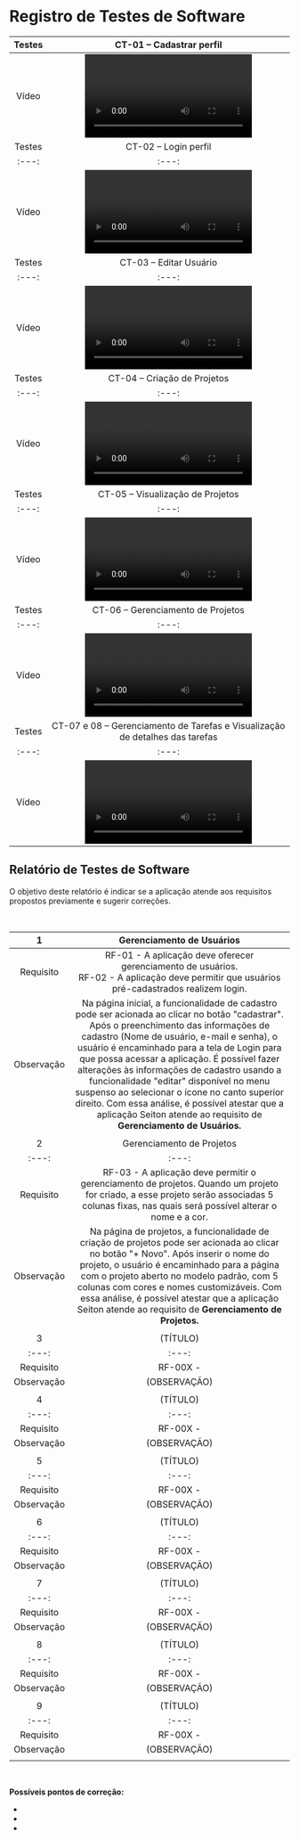 # Registro de Testes de Software


| Testes 	| CT-01 – Cadastrar perfil	|
|:---:	|:---:	|
|	Vídeo 	|  <video src="https://github.com/ICEI-PUC-Minas-PMV-ADS/pmv-ads-2023-2-e2-proj-int-t5-seiton/assets/131215140/e6e4b00d-f88d-40c4-af1e-e2e0d98057f4">|
| Testes 	| CT-02 – Login perfil	|
|:---:	|:---:	|
|	Vídeo 	|  <video src="https://github.com/ICEI-PUC-Minas-PMV-ADS/pmv-ads-2023-2-e2-proj-int-t5-seiton/assets/131215140/e2debab0-a547-4e53-a0b8-2734b5c10da3">|
| Testes 	| CT-03 – Editar Usuário	|
|:---:	|:---:	|
|	Vídeo 	|  <video src="https://github.com/ICEI-PUC-Minas-PMV-ADS/pmv-ads-2023-2-e2-proj-int-t5-seiton/assets/131215140/b6e1b905-8e7a-48e5-ab69-942659180ad3">|
| Testes 	| CT-04 – Criação de Projetos	|
|:---:	|:---:	|
|	Vídeo 	|  <video src="https://github.com/ICEI-PUC-Minas-PMV-ADS/pmv-ads-2023-2-e2-proj-int-t5-seiton/assets/131215140/7dc1859d-28b6-4866-8a94-b1e8fb49a815">|
| Testes 	| CT-05 – Visualização de Projetos	|
|:---:	|:---:	|
|	Vídeo 	|  <video src="https://github.com/ICEI-PUC-Minas-PMV-ADS/pmv-ads-2023-2-e2-proj-int-t5-seiton/assets/131215140/efa3ee3f-4061-40e8-999b-98d9e50e914f">|
| Testes 	| CT-06 – Gerenciamento de Projetos	|
|:---:	|:---:	|
|	Vídeo 	|  <video src="https://github.com/ICEI-PUC-Minas-PMV-ADS/pmv-ads-2023-2-e2-proj-int-t5-seiton/assets/131215140/c5b02587-ca2c-42ed-a563-1f2d1783d2bb">|
| Testes 	| CT-07 e 08 – Gerenciamento de Tarefas e Visualização de detalhes das tarefas	|
|:---:	|:---:	|
|	Vídeo 	|  <video src="https://github.com/ICEI-PUC-Minas-PMV-ADS/pmv-ads-2023-2-e2-proj-int-t5-seiton/assets/131215140/34bd43c0-fb96-486d-a324-20b8ebc258be">|



<h2>Relatório de Testes de Software</h2>
  
O objetivo deste relatório é indicar se a aplicação atende aos requisitos propostos previamente e sugerir correções.

<br> 
  
| 1 | Gerenciamento de Usuários |
|:---:	|:---:	|
|	Requisito	| RF-01 - A aplicação deve oferecer gerenciamento de usuários. 	<br> RF-02 - A aplicação deve permitir que usuários pré-cadastrados realizem login. |
| Observação | Na página inicial, a funcionalidade de cadastro pode ser acionada ao clicar no botão "cadastrar". Após o preenchimento das informações de cadastro (Nome de usuário, e-mail e senha), o usuário é encaminhado para a tela de Login para que possa acessar a aplicação. É possível fazer alterações às informações de cadastro usando a funcionalidade "editar" disponível no menu suspenso ao selecionar o ícone no canto superior direito. Com essa análise, é possível atestar que a aplicação Seiton atende ao requisito de <b> Gerenciamento de Usuários. |
|  	|  	|
| 2 | Gerenciamento de Projetos |
|:---:	|:---:	|
|	Requisito	| RF-03 - A aplicação deve permitir o gerenciamento de projetos. Quando um projeto for criado, a esse projeto serão associadas 5 colunas fixas, nas quais será possível alterar o nome e a cor. |
| Observação | Na página de projetos, a funcionalidade de criação de projetos pode ser acionada ao clicar no botão "+ Novo". Após inserir o nome do projeto, o usuário é encaminhado para a página com o projeto aberto no modelo padrão, com 5 colunas com cores e nomes customizáveis. Com essa análise, é possível atestar que a aplicação Seiton atende ao requisito de <b> Gerenciamento de Projetos. |
|  	|  	|
| 3 | (TÍTULO) |
|:---:	|:---:	|
|	Requisito	| RF-00X -  |
| Observação | (OBSERVAÇÃO) |
|  	|  	|
| 4 | (TÍTULO) |
|:---:	|:---:	|
|	Requisito	| RF-00X -  |
| Observação | (OBSERVAÇÃO) |
|  	|  	|
| 5 | (TÍTULO) |
|:---:	|:---:	|
|	Requisito	| RF-00X -  |
| Observação | (OBSERVAÇÃO) |
|  	|  	|
| 6 | (TÍTULO) |
|:---:	|:---:	|
|	Requisito	| RF-00X -  |
| Observação | (OBSERVAÇÃO) |
|  	|  	|
| 7 | (TÍTULO) |
|:---:	|:---:	|
|	Requisito	| RF-00X -  |
| Observação | (OBSERVAÇÃO) |
|  	|  	|
| 8 | (TÍTULO) |
|:---:	|:---:	|
|	Requisito	| RF-00X -  |
| Observação | (OBSERVAÇÃO) |
|  	|  	|
| 9 | (TÍTULO) |
|:---:	|:---:	|
|	Requisito	| RF-00X -  |
| Observação | (OBSERVAÇÃO) |
|  	|  	|

<br>

**Possíveis pontos de correção:**
  
-
-
-
